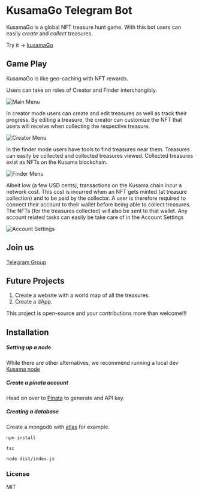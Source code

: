 # KusamaGo Telegram Bot

KusamaGo is a global NFT treasure hunt game. 
With this bot users can easily *create* and *collect* treasures.

Try it -> [kusamaGo](t.me/kusamaGo_bot)
## Game Play

KusamaGo is like geo-caching with NFT rewards.

Users can take on roles of Creator and Finder interchangibly.

![Main Menu](./assets/mainMenu.jpg?raw=true)

In creator mode users can create and edit treasures as well as track their progress. By editing a treasure, the creator can customize the NFT that users will receive when collecting the respective treasure.

![Creator Menu](./assets/creatorMenu.jpg?raw=true)

In the finder mode users have tools to find treasures near them. Treasures can easily be collected and collected treasures viewed. Collected treasures exist as NFTs on the Kusama blockchain.

![Finder Menu](./assets/finderMenu.jpg?raw=true)

Albeit low (a few USD cents), transactions on the Kusama chain incur a network cost. This cost is incurred when an NFT gets minted (at treasure collection) and to be paid by the collector. A user is therefore required to connect their account to their wallet before being able to collect treasures. The NFTs (for the treasures collected) will also be sent to that wallet. Any account related tasks can easily be take care of in the Account Settings

![Account Settings](./assets/accountSettings.jpg?raw=true)

## Join us
[Telegram Group](t.me/kusamaGo)

## Future Projects
1. Create a website with a world map of all the treasures.
2. Create a dApp.

This project is open-source and your contributions more than welcome!!!

## Installation
##### Setting up a node
While there are other alternatives, we recommend running a local dev [Kusama node](https://guide.kusama.network/docs/maintain-sync/)

##### Create a pinata account
Head on over to [Pinata](https://www.pinata.cloud/) to generate and API key.

##### Creating a database
Create a mongodb with [atlas](https://www.mongodb.com/atlas/database) for example.

```npm install```

```tsc```

```node dist/index.js```

### License
MIT
